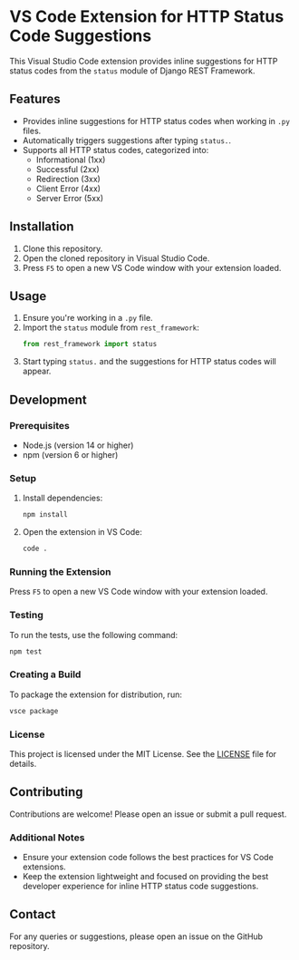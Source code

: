 # VS Code Extension for HTTP Status Code Suggestions

This Visual Studio Code extension provides inline suggestions for HTTP status codes from the `status` module of Django REST Framework.

## Features

- Provides inline suggestions for HTTP status codes when working in `.py` files.
- Automatically triggers suggestions after typing `status.`.
- Supports all HTTP status codes, categorized into:
  - Informational (1xx)
  - Successful (2xx)
  - Redirection (3xx)
  - Client Error (4xx)
  - Server Error (5xx)

## Installation

1. Clone this repository.
2. Open the cloned repository in Visual Studio Code.
3. Press `F5` to open a new VS Code window with your extension loaded.

## Usage

1. Ensure you're working in a `.py` file.
2. Import the `status` module from `rest_framework`:
   ```python
   from rest_framework import status
   ```
3. Start typing `status.` and the suggestions for HTTP status codes will appear.

## Development

### Prerequisites

- Node.js (version 14 or higher)
- npm (version 6 or higher)

### Setup

1. Install dependencies:
   ```sh
   npm install
   ```

2. Open the extension in VS Code:
   ```sh
   code .
   ```

### Running the Extension

Press `F5` to open a new VS Code window with your extension loaded.

### Testing

To run the tests, use the following command:
```sh
npm test
```

### Creating a Build

To package the extension for distribution, run:
```sh
vsce package
```

### License

This project is licensed under the MIT License. See the [LICENSE](LICENSE) file for details.

## Contributing

Contributions are welcome! Please open an issue or submit a pull request.

### Additional Notes

- Ensure your extension code follows the best practices for VS Code extensions.
- Keep the extension lightweight and focused on providing the best developer experience for inline HTTP status code suggestions.

## Contact

For any queries or suggestions, please open an issue on the GitHub repository.
